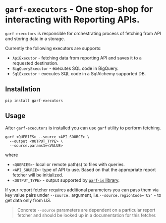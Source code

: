 # `garf-executors` - One stop-shop for interacting with Reporting APIs.

`garf-executors` is responsible for orchestrating process of fetching from API and storing data in a storage.

Currently the following executors are supports:

* `ApiExecutor` - fetching data from reporting API and saves it to a requested destination.
* `BigQueryExecutor` - executes SQL code in BigQuery.
* `SqlExecutor` - executes SQL code in a SqlAlchemy supported DB.

## Installation

`pip install garf-executors`

## Usage

After `garf-executors` is installed you can use `garf` utility to perform fetching.

```
garf <QUERIES> --source <API_SOURCE> \
  --output <OUTPUT_TYPE> \
  --source.params1=<VALUE>
```

where

* `<QUERIES>`- local or remote path(s) to files with queries.
* `<API_SOURCE>`- type of API to use. Based on that the appropriate report fetcher will be initialized.
* `<OUTPUT_TYPE>` - output supported by [`garf-io` library](../garf_io/README.md).

If your report fetcher requires additional parameters you can pass them via key value pairs under `--source.` argument, i.e.`--source.regionCode='US'` - to get data only from *US*.
> Concrete `--source` parameters are dependent on a particular report fetcher and should be looked up in a documentation for this fetcher.
